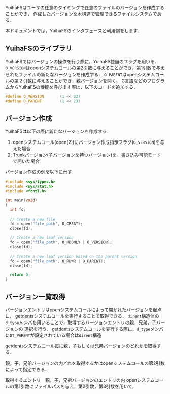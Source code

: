 YuihaFSはユーザの任意のタイミングで任意のファイルのバージョンを作成することができ，
作成したバージョンを木構造で管理できるファイルシステムである．

本ドキュメントでは，YuihaFSのインタフェースと利用例をします．

## YuihaFSのライブラリ

YuihaFSではバージョンの操作を行う際に，YuihaFS独自のフラグを用いる．
`O_VERSION`はopenシステムコールの第2引数に与えることができ，第1引数で与えられたファイルの新たなバージョンを作成する．
`O_PARENT`はopenシステムコールの第２引数に与えることができ，親バージョンを開く，
C言語などのプログラムからYuihaFSの機能を呼び出す際は，以下のコードを追加する．

```C
#define O_VERSION       (1 << 22)
#define O_PARENT        (1 << 23)
```

## バージョン作成

YuihaFSは以下の際に新たなバージョンを作成する．
1. openシステムコール(open(2))にバージョン作成指示フラグ(`O_VERSION`)を与えた場合
2. Trunkバージョン(子バージョンを持つバージョン)を，書き込み可能モードで開いた場合

バージョン作成の例を以下に示す．

```C
#include <sys/types.h>
#include <sys/stat.h>
#include <fcntl.h>

int main(void)
{
  int fd;
  
  // Create a new file
  fd = open("file_path", O_CREAT);
  close(fd);

  // Create a new leaf version
  fd = open("file_path", O_RDONLY | O_VERSION);
  close(fd);

  // Create a new leaf version based on the parent version
  fd = open("file_path", O_RDWR | O_PARENT);
  close(fd);

  return 0;
}
```

## バージョン一覧取得

バージョンエントリはopenシステムコールによって開かれたバージョンを起点に，
getdentsシステムコールを実行することで取得できる．
`dirent`構造体の`d_type`メンバを用いることで，取得するバージョンエントリの親，兄弟，子バージョンの
選択を行う．
getdentsシステムコールを実行する際に，`d_type`メンバに`DT_PARENT`が設定されている場合は`dirent`構造

getdentsシステムコール毎に親，子もしくは兄弟バージョンのどれかを取得する．

親，子，兄弟バージョンの内どれを取得するかはopenシステムコールの第2引数によって指定できる．

取得するエントリ　親，子，兄弟バージョンのエントリの内
openシステムコールの第1引数にファイルパスを与え，第2引数，第3引数を用いて，
